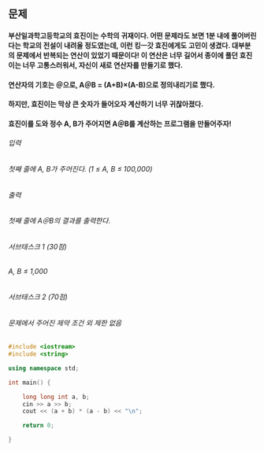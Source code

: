 ## 문제
#### 부산일과학고등학교의 효진이는 수학의 귀재이다. 어떤 문제라도 보면 1분 내에 풀어버린다는 학교의 전설이 내려올 정도였는데, 이런 킹ㅡ갓 효진에게도 고민이 생겼다. 대부분의 문제에서 반복되는 연산이 있었기 때문이다! 이 연산은 너무 길어서 종이에 풀던 효진이는 너무 고통스러워서, 자신이 새로 연산자를 만들기로 했다.

#### 연산자의 기호는 ＠으로, A＠B = (A+B)×(A-B)으로 정의내리기로 했다.

#### 하지만, 효진이는 막상 큰 숫자가 들어오자 계산하기 너무 귀찮아졌다.

#### 효진이를 도와 정수 A, B가 주어지면 A＠B를 계산하는 프로그램을 만들어주자!

###### 입력
###### 첫째 줄에 A, B가 주어진다. (1 ≤ A, B ≤ 100,000)

###### 출력
 ###### 첫째 줄에 A＠B의 결과를 출력한다.

###### 서브태스크 1 (30점)
###### A, B ≤ 1,000
###### 서브태스크 2 (70점)
###### 문제에서 주어진 제약 조건 외 제한 없음

```c++
#include <iostream>
#include <string>

using namespace std;

int main() {

	long long int a, b;
	cin >> a >> b;
	cout << (a + b) * (a - b) << "\n";

	return 0;

}
```
